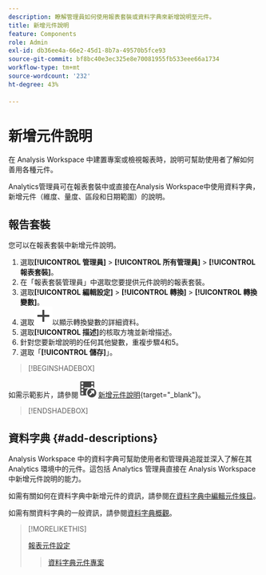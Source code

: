 ```yaml
---
description: 瞭解管理員如何使用報表套裝或資料字典來新增說明至元件。
title: 新增元件說明
feature: Components
role: Admin
exl-id: db36ee4a-66e2-45d1-8b7a-49570b5fce93
source-git-commit: bf8bc40e3ec325e8e70081955fb533eee66a1734
workflow-type: tm+mt
source-wordcount: '232'
ht-degree: 43%

---
```


# 新增元件說明

在 Analysis Workspace 中建置專案或檢視報表時，說明可幫助使用者了解如何善用各種元件。

Analytics管理員可在報表套裝中或直接在Analysis Workspace中使用資料字典，新增元件（維度、量度、區段和日期範圍）的說明。

## 報告套裝

您可以在報表套裝中新增元件說明。

1. 選取&#x200B;**[!UICONTROL 管理員]** > **[!UICONTROL 所有管理員]** > **[!UICONTROL 報表套裝]**。
1. 在「報表套裝管理員」中選取您要提供元件說明的報表套裝。
1. 選取&#x200B;**[!UICONTROL 編輯設定]** > **[!UICONTROL 轉換]** > **[!UICONTROL 轉換變數]**。
1. 選取![新增](/help/assets/icons/Add.svg)以顯示轉換變數的詳細資料。
1. 選取&#x200B;**[!UICONTROL 描述]**&#x200B;的核取方塊並新增描述。
1. 針對您要新增說明的任何其他變數，重複步驟4和5。
1. 選取「**[!UICONTROL 儲存]**」。

>[!BEGINSHADEBOX]

如需示範影片，請參閱![VideoCheckout](/help/assets/icons/VideoCheckedOut.svg) [新增元件說明](https://video.tv.adobe.com/v/25453?quality=12&learn=on){target="_blank"}。

>[!ENDSHADEBOX]


## 資料字典 {#add-descriptions}

Analysis Workspace 中的資料字典可幫助使用者和管理員追蹤並深入了解在其 Analytics 環境中的元件。這包括 Analytics 管理員直接在 Analysis Workspace 中新增元件說明的能力。

如需有關如何在資料字典中新增元件的資訊，請參閱[在資料字典中編輯元件條目](/help/analyze/analysis-workspace/components/data-dictionary/edit-entries-data-dictionary.md)。

如需有關資料字典的一般資訊，請參閱[資料字典概觀](/help/analyze/analysis-workspace/components/data-dictionary/data-dictionary-overview.md)。

>[!MORELIKETHIS]
>
>[報表元件設定](/help/components/vrs/vrs-components.md)
>>[資料字典元件專案](/help/analyze/analysis-workspace/components/data-dictionary/edit-entries-data-dictionary.md)
>